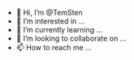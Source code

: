 - 👋 Hi, I’m @TemSten
- 👀 I’m interested in ...
- 🌱 I’m currently learning ...
- 💞️ I’m looking to collaborate on ...
- 📫 How to reach me ...

<!---
TemSten/TemSten is a ✨ special ✨ repository because its `README.md` (this file) appears on your GitHub profile.
You can click the Preview link to take a look at your changes.
--->
